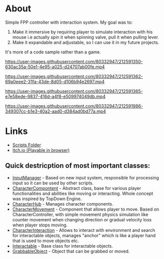 # About

Simple FPP controller with interaction system. My goal was to:

1. Make it immersive by requiring player to simulate interaction with his mouse i.e actually spin it when spinning valve, pull it when pulling lever.
2. Make it expandable and adjustable, so I can use it in my future projects.

It's more of a code sample rather than a game.

https://user-images.githubusercontent.com/80332947/212591350-630ac35a-50e1-4e95-a025-d24707ab00fe.mp4


https://user-images.githubusercontent.com/80332947/212591362-69a0eee2-31fa-43de-8d05-d106b94e2697.mp4


https://user-images.githubusercontent.com/80332947/212591365-e7e58ede-9837-416d-a4f8-e509974049db.mp4


https://user-images.githubusercontent.com/80332947/212591986-349307cc-b1e3-40a2-aad0-d384ad0bd77a.mp4

# Links

* [Scripts Folder](https://github.com/Ys95/InteractionsDemo/tree/main/Assets/PuzzleDungeon/Scripts)
* [Itch.io (Playable in browser)](https://ys95.itch.io/dungeon-demo)

## Quick destricption of most important classes:
* [InputManager](https://github.com/Ys95/InteractionsDemo/blob/main/Assets/PuzzleDungeon/Scripts/Input/InputManager.cs) - Based on new input system, responsible for processing input so it can be used by other scripts.
* [CharacterCompontent](https://github.com/Ys95/InteractionsDemo/blob/main/Assets/PuzzleDungeon/Scripts/Character/CharacterComponent.cs) - Abstract class, base for various player functionalities and abilities like moving or interacting. Whole concept was inspired by TopDown Engine.
* [CharacterHub](https://github.com/Ys95/InteractionsDemo/blob/main/Assets/PuzzleDungeon/Scripts/Character/CharacterHub.cs) - Manages character components. 
* [CharacterMovement](https://github.com/Ys95/InteractionsDemo/blob/main/Assets/PuzzleDungeon/Scripts/Character/CharacterMovement.cs) - Component that allows player to move. Based on CharacterController, with simple movement physics simulation like counter movement when changing direction or gradual velocity loss when player stops moving.
* [CharacterInteraction](https://github.com/Ys95/InteractionsDemo/blob/main/Assets/PuzzleDungeon/Scripts/Character/CharacterInteractions.cs) - Allows to interact with environment and search for interactable objects, manages "anchor" which is like a player hand that is used to move objects etc.
* [Interactable](https://github.com/Ys95/InteractionsDemo/blob/main/Assets/PuzzleDungeon/Scripts/Interactions/Interactable.cs) - Base class for interactable objects.
* [GrabbableObject](https://github.com/Ys95/InteractionsDemo/blob/main/Assets/PuzzleDungeon/Scripts/Interactions/GrabbableObject.cs) - Object that can be grabbed or moved.

